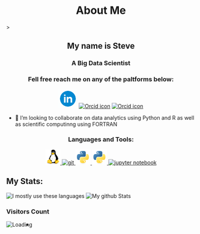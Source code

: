 <h1 align="center"> About Me</h1>>
<h2 align="center">My name is Steve</h1>
<h3 align="center">A Big Data Scientist</h3>
<h3 👀 I’m interested in High Performance Computing and Big Data Science</h3>
<h3 align="center">Fell free reach me on any of the paltforms below:</h3>
<p align="center">
<a  href="linkedin.com/in/stephen-asare-92a230194" target="_blank"><img src="https://github.com/felaris/felaris/blob/master/images/icons8-linkedin-circled.gif?raw=true" alt = "Linkedin icon"    width="50px" height="50px"></a>
<a  href="https://drive.google.com/file/d/1n27Qf7gS1NH00BfqK8u3rZe3j0oK0D_t/view?usp=sharing" target="_blank"><img src="25stephenasare@gmail.com" alt = "Orcid icon"    width="50px" height="50px"></a>
<a  href="https://orcid.org/0000-0002-2438-5000" target="_blank"><img src="https://drive.google.com/file/d/1uaxxYAjxSiR9_VH7zKF_I5HKBsl57UfQ/view?usp=sharing" alt = "Orcid icon"    width="50px" height="50px"></a>
</p>

- 💞️ I’m looking to collaborate on data analytics using Python and R as well as scientific computinng using FORTRAN

<h3 align="center">Languages and Tools:</h3>
<p align="center"> <a href="https://www.linux.org/" target="_blank" rel="noreferrer"> <img src="https://raw.githubusercontent.com/devicons/devicon/master/icons/linux/linux-original.svg" alt="linux" width="40" height="40"/> </a>  <a href="https://git-scm.com/" target="_blank"> <img src="https://www.vectorlogo.zone/logos/git-scm/git-scm-icon.svg" alt="git" width="40" height="40"/> </a>  <a href="https://www.python.org" target="_blank" rel="noreferrer"> <img src="https://raw.githubusercontent.com/devicons/devicon/master/icons/python/python-original.svg" alt="python" width="40" height="40"/> </a>
<a href="https://www.python.org" target="_blank"> <img src="https://raw.githubusercontent.com/devicons/devicon/master/icons/python/python-original.svg" alt="python" width="40" height="40"/> </a><a href="" target="_blank" > <img src="https://cdn.jsdelivr.net/gh/devicons/devicon/icons/jupyter/jupyter-original-wordmark.svg"  alt="jupyter notebook" width="40" height="40"/></a> </p>

## My Stats:
![I mostly use these languages](https://github-readme-stats.vercel.app/api/top-langs/?username=25stephen&langs_count=10&layout=compact&theme=radical&border_color=61dafb&border_radius=10)
![My github Stats](https://github-readme-stats.vercel.app/api?username=25stephen&show_icons=true&theme=radical&border_color=61dafb&border_radius=10)


### Visitors Count
<img align="left" src = "https://profile-counter.glitch.me/25stephen/count.svg" alt ="Loading">

- <!---
25Stephen/25Stephen is a ✨ special ✨ repository because its `README.md` (this file) appears on your GitHub profile.
You can click the Preview link to take a look at your changes.
--->










